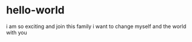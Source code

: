 # hello-world

i am so exciting and join this family
i want to change myself and the world with you
